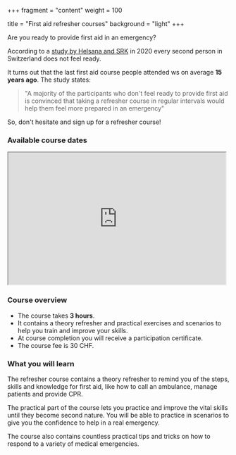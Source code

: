 +++
fragment = "content"
weight = 100

title = "First aid refresher courses"
background = "light"
+++

Are you ready to provide first aid in an emergency?

According to a [study by Helsana and SRK](https://www.helsana.ch/de/helsana-gruppe/medien-publikationen/mitteilungen/studie-erste-hilfe.html) in 2020 every second person in Switzerland does not feel ready.

It turns out that the last first aid course people attended ws on average **15 years ago**. The study states:

> "A majority of the participants who don't feel ready to provide first aid is convinced that taking a refresher course in regular intervals would help them feel more prepared in an emergency"

So, don't hesitate and sign up for a refresher course!

### Available course dates

<iframe src="https://app.cituro.com/booking/4349650?presetService=11eba1fadaee05d29c1b85b0407cc527" width="98%" height="300"></iframe>

### Course overview

- The course takes **3 hours**.
- It contains a theory refresher and practical exercises and scenarios to help you train and improve your skills.
- At course completion you will receive a participation certificate.
- The course fee is 30 CHF.

### What you will learn

The refresher course contains a theory refresher to remind you of the steps, skills and knowledge for first aid, like how to call an ambulance, manage patients and provide CPR.

The practical part of the course lets you practice and improve the vital skills until they become second nature.
You will be able to practice in scenarios to give you the confidence to help in a real emergency.

The course also contains countless practical tips and tricks on how to respond to a variety of medical emergencies.